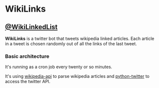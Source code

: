 # WikiLinks

## [@WikiLinkedList](https://twitter.com/WikiLinkedList)

**WikiLinks** is a twitter bot that tweets wikipedia linked articles. Each article in a tweet is chosen randomly out of all the links of the last tweet.

### Basic architecture

It's running as a cron job every twenty or so minutes.

It's using [wikipedia-api](https://pypi.org/project/Wikipedia-API/) to parse wikipedia articles and [python-twitter](https://github.com/bear/python-twitter) to access the twitter API.
